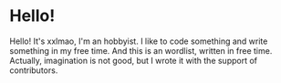 # Hello!
Hello! It's xxlmao, I'm an hobbyist. I like to code something and write something in my free time. And this is an wordlist, written in free time. Actually, imagination is not good, but I wrote it with the support of contributors.

